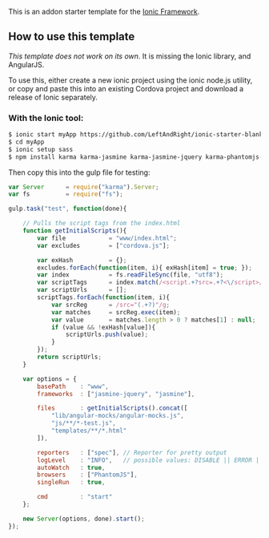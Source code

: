 This is an addon starter template for the [Ionic Framework](http://ionicframework.com/).

## How to use this template

*This template does not work on its own*. It is missing the Ionic library, and AngularJS.

To use this, either create a new ionic project using the ionic node.js utility, or copy and paste this into an existing Cordova project and download a release of Ionic separately.

### With the Ionic tool:

```bash
$ ionic start myApp https://github.com/LeftAndRight/ionic-starter-blank
$ cd myApp
$ ionic setup sass
$ npm install karma karma-jasmine karma-jasmine-jquery karma-phantomjs-launcher karma-spec-reporter --save-dev
```

Then copy this into the gulp file for testing:
```javascript
var Server 		= require("karma").Server;
var fs 			= require("fs");

gulp.task("test", function(done){

	// Pulls the script tags from the index.html
	function getInitialScripts(){
		var file			= "www/index.html";
		var excludes		= ["cordova.js"];

		var exHash			= {};
		excludes.forEach(function(item, i){ exHash[item] = true; });
		var index			= fs.readFileSync(file, "utf8");
		var scriptTags		= index.match(/<script.+?src=.+?<\/script>/g);
		var scriptUrls		= [];
		scriptTags.forEach(function(item, i){
			var srcReg		= /src="(.+?)"/g;
			var matches		= srcReg.exec(item);
			var value		= matches.length > 0 ? matches[1] : null;
			if (value && !exHash[value]){
				scriptUrls.push(value);
			}
		});
		return scriptUrls;
	}

	var options = {
		basePath	: "www",
		frameworks	: ["jasmine-jquery", "jasmine"],

		files		: getInitialScripts().concat([
			"lib/angular-mocks/angular-mocks.js",
			"js/**/*-test.js",
			"templates/**/*.html"
		]),

		reporters	: ["spec"],	// Reporter for pretty output
		logLevel	: "INFO",	// possible values: DISABLE || ERROR || WARN || INFO || DEBUG
		autoWatch	: true,
		browsers	: ["PhantomJS"],
		singleRun	: true,

		cmd			: "start"
	};

	new Server(options, done).start();
});
```
